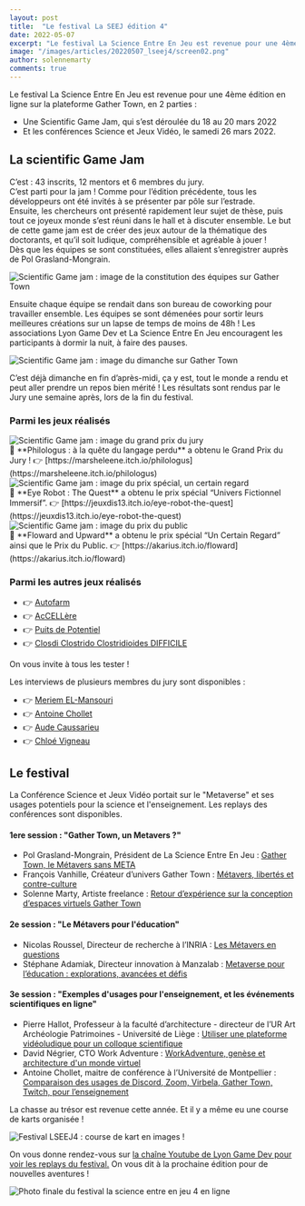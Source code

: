```yaml
---
layout: post
title:  "Le festival La SEEJ édition 4"
date: 2022-05-07
excerpt: "Le festival La Science Entre En Jeu est revenue pour une 4ème édition en ligne sur la plateforme Gather Town, en 2 parties..."
image: "/images/articles/20220507_lseej4/screen02.png"
author: solennemarty
comments: true
---
```


Le festival La Science Entre En Jeu est revenue pour une 4ème édition en ligne sur la plateforme Gather Town, en 2 parties :
  - Une Scientific Game Jam, qui s’est déroulée du 18 au 20 mars 2022
  - Et les conférences Science et Jeux Vidéo, le samedi 26 mars 2022.
 
## La scientific Game Jam

C’est : 43 inscrits, 12 mentors et 6 membres du jury.  
C’est parti pour la jam ! Comme pour l’édition précédente, tous les développeurs ont été invités à se présenter par pôle sur l’estrade.  
Ensuite, les chercheurs ont présenté rapidement leur sujet de thèse, puis tout ce joyeux monde s’est réuni dans le hall et à discuter ensemble.
Le but de cette game jam est de créer des jeux autour de la thématique des doctorants, et qu’il soit ludique, compréhensible et agréable à jouer !  
Dès que les équipes se sont constituées, elles allaient s’enregistrer auprès de Pol Grasland-Mongrain.  

<div class="box alt">
        <div class="row 50% uniform">
	<div class="6u"><span class="image fit"><img src="{{ "/images/articles/20220507_lseej4/screen01.png" | absolute_url }}" alt="Scientific Game jam : image de la constitution des équipes sur Gather Town" /></span></div>
        </div>
    </div>
	
Ensuite chaque équipe se rendait dans son bureau de coworking pour travailler ensemble. Les équipes se sont démenées pour sortir leurs meilleures créations sur un lapse de temps de moins de 48h ! Les associations Lyon Game Dev et La Science Entre En Jeu encouragent les participants à dormir la nuit, à faire des pauses.

<div class="box alt">
        <div class="row 50% uniform">
	<div class="6u"><span class="image fit"><img src="{{ "/images/articles/20220507_lseej4/screen02.png" | absolute_url }}" alt="Scientific Game jam : image du dimanche sur Gather Town" /></span></div>
        </div>
    </div>
	
C’est déjà dimanche en fin d’après-midi, ça y est, tout le monde a rendu et peut aller prendre un repos bien mérité !
Les résultats sont rendus par le Jury une semaine après, lors de la fin du festival.

### Parmi les jeux réalisés


<div class="box alt">
        <div class="row 50% uniform">
	<div class="6u"><span class="image fit"><img src="{{ "/images/articles/20220507_lseej4/screen03.png" | absolute_url }}" alt="Scientific Game jam : image du grand prix du jury" /></span></div>
        </div>
    </div>
🥇 **Philologus : à la quête du langage perdu** a obtenu le Grand Prix du Jury !  
👉 [https://marsheleene.itch.io/philologus](https://marsheleene.itch.io/philologus)


<div class="box alt">
        <div class="row 50% uniform">
	<div class="6u"><span class="image fit"><img src="{{ "/images/articles/20220507_lseej4/screen04.png" | absolute_url }}" alt="Scientific Game jam : image du prix spécial, un certain regard" /></span></div>
         </div>
    </div>
🥇 **Eye Robot : The Quest** a obtenu le prix spécial “Univers Fictionnel Immersif”.  
👉 [https://jeuxdis13.itch.io/eye-robot-the-quest](https://jeuxdis13.itch.io/eye-robot-the-quest)

<div class="box alt">
        <div class="row 50% uniform">
	<div class="6u"><span class="image fit"><img src="{{ "/images/articles/20220507_lseej4/screen05.png" | absolute_url }}" alt="Scientific Game jam : image du prix du public" /></span></div>
         </div>
    </div>
🥇 **Floward and Upward** a obtenu le prix spécial “Un Certain Regard” ainsi que le Prix du Public.  
👉 [https://akarius.itch.io/floward](https://akarius.itch.io/floward)
	
### Parmi les autres jeux réalisés
  - 👉 [Autofarm](https://spartg.itch.io/autofarm)
  - 👉  [AcCELLère](https://zirk.itch.io/accellere)
  - 👉 [Puits de Potentiel](https://tatawanda.itch.io/puit-de-po)
  - 👉 [Closdi Clostrido Clostridioides DIFFICILE](https://louisfarcy.itch.io/clostridioides-difficile)

On vous invite à tous les tester !

Les interviews de plusieurs membres du jury sont disponibles :
  - 👉 [Meriem EL-Mansouri](https://www.youtube.com/watch?v=oj4eXVJF5K4&t=446s&ab_channel=LyonGameDev)
  - 👉 [Antoine Chollet](https://www.youtube.com/watch?v=oj4eXVJF5K4&t=2365s&ab_channel=LyonGameDev)
  - 👉 [Aude Caussarieu](https://www.youtube.com/watch?v=oj4eXVJF5K4&t=4092s&ab_channel=LyonGameDev)
  - 👉 [Chloé Vigneau](https://www.youtube.com/watch?v=XcVbsw_EyAQ&ab_channel=LyonGameDev)
 
## Le festival
La Conférence Science et Jeux Vidéo portait sur le "Metaverse" et ses usages potentiels pour la science et l'enseignement. Les replays des conférences sont disponibles.

#### 1ere session : "Gather Town, un Metavers ?"
  - Pol Grasland-Mongrain, Président de La Science Entre En Jeu : [Gather Town, le Métavers sans META](https://www.youtube.com/watch?v=C4lpjTA7Vkk&feature=youtu.be)
  - François Vanhille, Créateur d’univers Gather Town : [Métavers, libertés et contre-culture](https://www.youtube.com/watch?v=3PIrkpeBKg0&feature=youtu.be)
  - Solenne Marty, Artiste freelance : [Retour d’expérience sur la conception d’espaces virtuels Gather Town](https://www.youtube.com/watch?v=QQ2rVc1eHFw&feature=youtu.be)

#### 2e session : "Le Métavers pour l'éducation"
  - Nicolas Roussel, Directeur de recherche à l’INRIA : [Les Métavers en questions](https://www.youtube.com/watch?v=uzyyTQk3xzc&feature=youtu.be)
  - Stéphane Adamiak, Directeur innovation à Manzalab : [Metaverse pour l’éducation : explorations, avancées et défis](https://www.youtube.com/watch?v=Sj2fA-e-Kmk&feature=youtu.be)
  
#### 3e session : "Exemples d'usages pour l'enseignement, et les événements scientifiques en ligne"
  - Pierre Hallot, Professeur à la faculté d’architecture - directeur de l’UR Art Archéologie Patrimoines - Université de Liège : [Utiliser une plateforme vidéoludique pour un colloque scientifique](https://www.youtube.com/watch?v=dX8pRD9yLt4&feature=youtu.be)
  - David Négrier, CTO Work Adventure : [WorkAdventure, genèse et architecture d'un monde virtuel](https://www.youtube.com/watch?v=SCrwTw-5Kqs&feature=youtu.be)
  - Antoine Chollet, maitre de conférence à l’Université de Montpellier : [Comparaison des usages de Discord, Zoom, Virbela, Gather Town, Twitch, pour l’enseignement](https://www.youtube.com/watch?v=Iz61aFjHH0c&feature=youtu.be)
  
La chasse au trésor est revenue cette année. Et il y a même eu une course de karts organisée !

<div class="box alt">
        <div class="row 50% uniform">
	<div class="6u"><span class="image fit"><img src="{{ "/images/articles/20220507_lseej4/screen06.png" | absolute_url }}" alt="Festival LSEEJ4 : course de kart en images !" /></span></div>
        </div>
    </div>
	
On vous donne rendez-vous sur [la chaîne Youtube de Lyon Game Dev pour voir les replays du festival.](https://www.youtube.com/watch?v=1no9WaiUfJc&list=PLkQZ_wQYyQf6PHFO7U-J_8u1jG1ePY3l5&ab_channel=LyonGameDev)
On vous dit à la prochaine édition pour de nouvelles aventures !

<div class="box alt">
        <div class="row 50% uniform">
	<div class="6u"><span class="image fit"><img src="{{ "/images/articles/20220507_lseej4/screen07.png" | absolute_url }}" alt="Photo finale du festival la science entre en jeu 4 en ligne" /></span></div>
         </div>
    </div>


